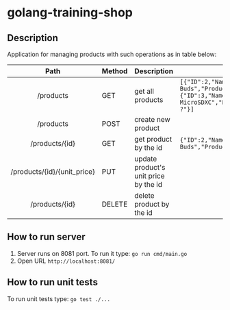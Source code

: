# golang-training-shop

## Description

Application for managing products with such operations as in table below:


|             Path            | Method | Description                           | Body example                                                                                                                                                                                                                     |
|:---------------------------:|--------|---------------------------------------|----------------------------------------------------------------------------------------------------------------------------------------------------------------------------------------------------------------------------------|
| /products                   | GET    | get all products                      |```[{"ID":2,"Name":"Samsung Galaxy Buds","ProductCategoryID":1,"Quantity":8,"UnitPrice":"120,00 ?"},{"ID":3,"Name":"Samsung Electronics EVO Select 256GB MicroSDXC","ProductCategoryID":1,"Quantity":26,"UnitPrice":"30,00 ?"}]```|
| /products                   | POST   | create new product                    |                                                                                                                                                                                                                                  |
| /products/{id}              | GET    | get product by the id                 | ```{"ID":2,"Name":"Samsung Galaxy Buds","ProductCategoryID":1,"Quantity":8,"UnitPrice":"120,00 ?"}```                                                                                                                                  |
| /products/{id}/{unit_price} | PUT    | update product's unit price by the id |                                                                                                                                                                                                                                  |
| /products/{id}              | DELETE | delete product by the id              |                                                                                                                                                                                                                                  |

## How to run server
1.  Server runs on 8081 port. To run it type:
	`go run cmd/main.go`
2.  Open URL
`http://localhost:8081/`

## How to run unit tests
To run unit tests type:
`go test ./...`
